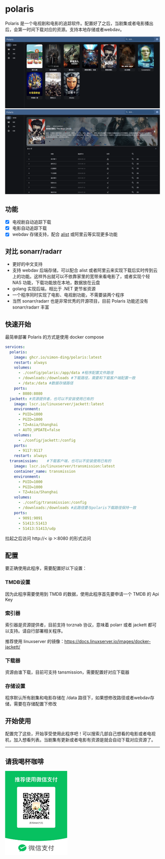 # polaris

Polaris 是一个电视剧和电影的追踪软件。配置好了之后，当剧集或者电影播出后，会第一时间下载对应的资源。支持本地存储或者webdav。

![main_page](assets/main_page.png)
![detail_page](assets/detail_page.png)

## 功能

- [x] 电视剧自动追踪下载
- [x] 电影自动追踪下载
- [x] webdav 存储支持，配合 [alist](https://github.com/alist-org/alist) 或阿里云等实现更多功能

## 对比 sonarr/radarr
* 更好的中文支持
* 支持 webdav 后端存储，可以配合 alist 或者阿里云来实现下载后实时传到云上的功能。这样外出就可以不依靠家里的宽带来看电影了，或者实现个轻 NAS 功能，下载功能放在本地，数据放在云盘
* golang 实现后端，相比于 .NET 更节省资源
* 一个程序同时实现了电影、电视剧功能，不需要装两个程序
* 当然 sonarr/radarr 也是非常优秀的开源项目，目前 Polaris 功能还没有 sonarr/radarr 丰富

## 快速开始

最简单部署 Polaris 的方式是使用 docker compose

```yaml
services:
  polaris:
    image: ghcr.io/simon-ding/polaris:latest
    restart: always
    volumes:
      - ./config/polaris:/app/data #程序配置文件路径
      - /downloads:/downloads #下载路径，需要和下载客户端配置一致
      - /data:/data #数据存储路径
    ports:
      - 8080:8080
  jackett: #资源提供者，也可以不安装使用已有的
    image: lscr.io/linuxserver/jackett:latest
    environment:
      - PUID=1000
      - PGID=1000
      - TZ=Asia/Shanghai
      - AUTO_UPDATE=false
    volumes:
      - ./config/jackett:/config
    ports:
      - 9117:9117
    restart: always
  transmission:    #下载客户端，也可以不安装使用已有的
    image: lscr.io/linuxserver/transmission:latest
    container_name: transmission
    environment:
      - PUID=1000
      - PGID=1000
      - TZ=Asia/Shanghai
    volumes:
      - ./config/transmission:/config
      - /downloads:/downloads #此路径要与polaris下载路径保持一致
    ports:
      - 9091:9091
      - 51413:51413
      - 51413:51413/udp
```

拉起之后访问 http://< ip >:8080 的形式访问

## 配置

要正确使用此程序，需要配置好以下设置：

### TMDB设置
因为此程序需要使用到 TMDB 的数据，使用此程序首先要申请一个 TMDB 的 Api Key

### 索引器

索引器是资源提供者，目前支持 torznab 协议，意味着 polarr 或者 jackett 都可以支持。请自行部署相关程序。

推荐使用 linuxserver 的镜像：https://docs.linuxserver.io/images/docker-jackett/

### 下载器

资源由谁下载，目前可支持 tansmission，需要配置好对应下载器

### 存储设置

程序默认所有剧集和电影存储在 /data 路径下，如果想修改路径或者webdav存储，需要在存储配置下修改

## 开始使用

配置完了这些，开始享受使用此程序吧！可以搜索几部自己想看的电影或者电视机，加入想看列表。当剧集有更新或者电影有资源是就会自动下载对应资源了。



-------------

## 请我喝杯咖啡

<img src="assets/wechat.JPG" width=40% height=40%>
